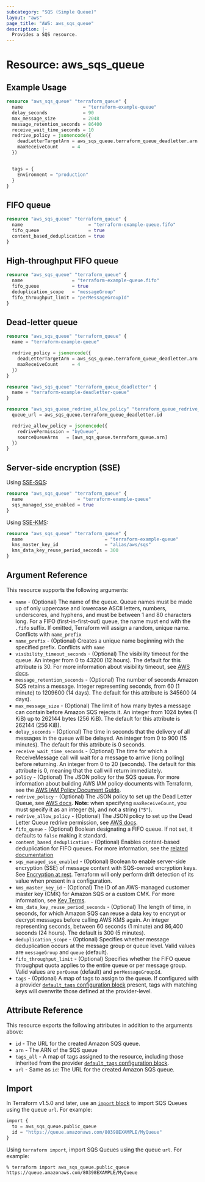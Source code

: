 ```yaml
---
subcategory: "SQS (Simple Queue)"
layout: "aws"
page_title: "AWS: aws_sqs_queue"
description: |-
  Provides a SQS resource.
---
```


# Resource: aws_sqs_queue

## Example Usage

```terraform
resource "aws_sqs_queue" "terraform_queue" {
  name                      = "terraform-example-queue"
  delay_seconds             = 90
  max_message_size          = 2048
  message_retention_seconds = 86400
  receive_wait_time_seconds = 10
  redrive_policy = jsonencode({
    deadLetterTargetArn = aws_sqs_queue.terraform_queue_deadletter.arn
    maxReceiveCount     = 4
  })


  tags = {
    Environment = "production"
  }
}
```

## FIFO queue

```terraform
resource "aws_sqs_queue" "terraform_queue" {
  name                        = "terraform-example-queue.fifo"
  fifo_queue                  = true
  content_based_deduplication = true
}
```

## High-throughput FIFO queue

```terraform
resource "aws_sqs_queue" "terraform_queue" {
  name                  = "terraform-example-queue.fifo"
  fifo_queue            = true
  deduplication_scope   = "messageGroup"
  fifo_throughput_limit = "perMessageGroupId"
}
```

## Dead-letter queue

```terraform
resource "aws_sqs_queue" "terraform_queue" {
  name = "terraform-example-queue"

  redrive_policy = jsonencode({
    deadLetterTargetArn = aws_sqs_queue.terraform_queue_deadletter.arn
    maxReceiveCount     = 4
  })
}

resource "aws_sqs_queue" "terraform_queue_deadletter" {
  name = "terraform-example-deadletter-queue"
}

resource "aws_sqs_queue_redrive_allow_policy" "terraform_queue_redrive_allow_policy" {
  queue_url = aws_sqs_queue.terraform_queue_deadletter.id

  redrive_allow_policy = jsonencode({
    redrivePermission = "byQueue",
    sourceQueueArns   = [aws_sqs_queue.terraform_queue.arn]
  })
}
```

## Server-side encryption (SSE)

Using [SSE-SQS](https://docs.aws.amazon.com/AWSSimpleQueueService/latest/SQSDeveloperGuide/sqs-configure-sqs-sse-queue.html):

```terraform
resource "aws_sqs_queue" "terraform_queue" {
  name                    = "terraform-example-queue"
  sqs_managed_sse_enabled = true
}
```

Using [SSE-KMS](https://docs.aws.amazon.com/AWSSimpleQueueService/latest/SQSDeveloperGuide/sqs-configure-sse-existing-queue.html):

```terraform
resource "aws_sqs_queue" "terraform_queue" {
  name                              = "terraform-example-queue"
  kms_master_key_id                 = "alias/aws/sqs"
  kms_data_key_reuse_period_seconds = 300
}
```

## Argument Reference

This resource supports the following arguments:

* `name` - (Optional) The name of the queue. Queue names must be made up of only uppercase and lowercase ASCII letters, numbers, underscores, and hyphens, and must be between 1 and 80 characters long. For a FIFO (first-in-first-out) queue, the name must end with the `.fifo` suffix. If omitted, Terraform will assign a random, unique name. Conflicts with `name_prefix`
* `name_prefix` - (Optional) Creates a unique name beginning with the specified prefix. Conflicts with `name`
* `visibility_timeout_seconds` - (Optional) The visibility timeout for the queue. An integer from 0 to 43200 (12 hours). The default for this attribute is 30. For more information about visibility timeout, see [AWS docs](https://docs.aws.amazon.com/AWSSimpleQueueService/latest/SQSDeveloperGuide/AboutVT.html).
* `message_retention_seconds` - (Optional) The number of seconds Amazon SQS retains a message. Integer representing seconds, from 60 (1 minute) to 1209600 (14 days). The default for this attribute is 345600 (4 days).
* `max_message_size` - (Optional) The limit of how many bytes a message can contain before Amazon SQS rejects it. An integer from 1024 bytes (1 KiB) up to 262144 bytes (256 KiB). The default for this attribute is 262144 (256 KiB).
* `delay_seconds` - (Optional) The time in seconds that the delivery of all messages in the queue will be delayed. An integer from 0 to 900 (15 minutes). The default for this attribute is 0 seconds.
* `receive_wait_time_seconds` - (Optional) The time for which a ReceiveMessage call will wait for a message to arrive (long polling) before returning. An integer from 0 to 20 (seconds). The default for this attribute is 0, meaning that the call will return immediately.
* `policy` - (Optional) The JSON policy for the SQS queue. For more information about building AWS IAM policy documents with Terraform, see the [AWS IAM Policy Document Guide](https://learn.hashicorp.com/terraform/aws/iam-policy).
* `redrive_policy` - (Optional) The JSON policy to set up the Dead Letter Queue, see [AWS docs](https://docs.aws.amazon.com/AWSSimpleQueueService/latest/SQSDeveloperGuide/SQSDeadLetterQueue.html). **Note:** when specifying `maxReceiveCount`, you must specify it as an integer (`5`), and not a string (`"5"`).
* `redrive_allow_policy` - (Optional) The JSON policy to set up the Dead Letter Queue redrive permission, see [AWS docs](https://docs.aws.amazon.com/AWSSimpleQueueService/latest/SQSDeveloperGuide/SQSDeadLetterQueue.html).
* `fifo_queue` - (Optional) Boolean designating a FIFO queue. If not set, it defaults to `false` making it standard.
* `content_based_deduplication` - (Optional) Enables content-based deduplication for FIFO queues. For more information, see the [related documentation](http://docs.aws.amazon.com/AWSSimpleQueueService/latest/SQSDeveloperGuide/FIFO-queues.html#FIFO-queues-exactly-once-processing)
* `sqs_managed_sse_enabled` - (Optional) Boolean to enable server-side encryption (SSE) of message content with SQS-owned encryption keys. See [Encryption at rest](https://docs.aws.amazon.com/AWSSimpleQueueService/latest/SQSDeveloperGuide/sqs-server-side-encryption.html). Terraform will only perform drift detection of its value when present in a configuration.
* `kms_master_key_id` - (Optional) The ID of an AWS-managed customer master key (CMK) for Amazon SQS or a custom CMK. For more information, see [Key Terms](http://docs.aws.amazon.com/AWSSimpleQueueService/latest/SQSDeveloperGuide/sqs-server-side-encryption.html#sqs-sse-key-terms).
* `kms_data_key_reuse_period_seconds` - (Optional) The length of time, in seconds, for which Amazon SQS can reuse a data key to encrypt or decrypt messages before calling AWS KMS again. An integer representing seconds, between 60 seconds (1 minute) and 86,400 seconds (24 hours). The default is 300 (5 minutes).
* `deduplication_scope` - (Optional) Specifies whether message deduplication occurs at the message group or queue level. Valid values are `messageGroup` and `queue` (default).
* `fifo_throughput_limit` - (Optional) Specifies whether the FIFO queue throughput quota applies to the entire queue or per message group. Valid values are `perQueue` (default) and `perMessageGroupId`.
* `tags` - (Optional) A map of tags to assign to the queue. If configured with a provider [`default_tags` configuration block](https://registry.terraform.io/providers/hashicorp/aws/latest/docs#default_tags-configuration-block) present, tags with matching keys will overwrite those defined at the provider-level.

## Attribute Reference

This resource exports the following attributes in addition to the arguments above:

* `id` - The URL for the created Amazon SQS queue.
* `arn` - The ARN of the SQS queue
* `tags_all` - A map of tags assigned to the resource, including those inherited from the provider [`default_tags` configuration block](https://registry.terraform.io/providers/hashicorp/aws/latest/docs#default_tags-configuration-block).
* `url` - Same as `id`: The URL for the created Amazon SQS queue.

## Import

In Terraform v1.5.0 and later, use an [`import` block](https://developer.hashicorp.com/terraform/language/import) to import SQS Queues using the queue `url`. For example:

```terraform
import {
  to = aws_sqs_queue.public_queue
  id = "https://queue.amazonaws.com/80398EXAMPLE/MyQueue"
}
```

Using `terraform import`, import SQS Queues using the queue `url`. For example:

```console
% terraform import aws_sqs_queue.public_queue https://queue.amazonaws.com/80398EXAMPLE/MyQueue
```

